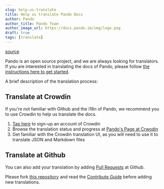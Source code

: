 ```yaml
---
slug: help-us-translate
title: Help us translate Pando Docs
author: Pando
author_title: Pando Team
author_image_url: https://docs.pando.im/img/logo.png
draft: true
tags: [translate]
---
```


[source](https://pando.im/news/2021/2021-09-21-help-us-translate/)


Pando is an open source project, and we are always looking for translators. If you are interested in translating the docs of Pando, please follow [the instructions here to get started](//docs.pando.im/docs/community/contribute#translation).

<!--truncate-->

A brief description of the translation process:

## Translate at Crowdin

If you're not familiar with Github and the i18n of Pando, we recommend you to use Crowdin to help us translate the docs.

1. [Tap here](https://pando.crowdin.com/u/signup) to sign-up an account of Crowdin
2. Browse the translation status and progress at [Pando's Page at Crwodin](https://pando.crowdin.com/)
3. Get familiar with the Crowdin translation UI, as you will need to use it to translate JSON and Markdown files

## Translate at Github

You can also add your translation by adding [Pull Requests](https://github.com/fox-one/docs.pando.im/pulls) at Github.

Please fork [this repository](https://github.com/fox-one/docs.pando.im) and read the [Contribute Guide](/docs/community/contribute) before adding new translations.

